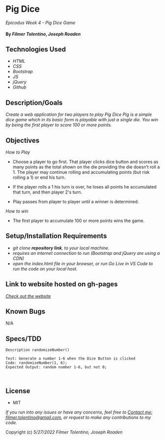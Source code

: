 # Pig Dice
_Epicodus Week 4 - Pig Dice Game_

#### By _**Filmer Tolentino**_, _**Joseph Roaden**_

## Technologies Used

* _HTML_
* _CSS_
* _Bootstrap_
* _JS_
* _jQuery_
* _Github_

## Description/Goals

_Create a web application for two players to play Pig Dice_
_Pig is a simple dice game which in its basic form is playable with just a single die. You win by being the first player to score 100 or more points._

## Objectives
_How to Play_

* Choose a player to go first. That player clicks dice button and scores as many points as the total shown on the die providing the die doesn’t roll a 1. The player may continue rolling and accumulating points (but risk rolling a 1) or end his turn.

* If the player rolls a 1 his turn is over, he loses all points he accumulated that turn, and then player 2's turn.

* Play passes from player to player until a winner is determined.

_How to win_

* The first player to accumulate 100 or more points wins the game.


## Setup/Installation Requirements

* _git clone **repository link**, to your local machine._
* _requires an internet connection to run (Bootstrap and jQuery are using a CDN)_
* _open the index.html file in your browser, or run Go Live in VS Code to run the code on your local host._

## Link to website hosted on gh-pages

_[Check out the website](https://ftolentino.github.io/mr-roboger/)_


## Known Bugs
N/A

## Specs/TDD

```
Description randomizeNumber()

Test: Generate a number 1-6 when the Dice Button is clicked
Code: randomizeNumber(1, 6);
Expected Output: random number 1-6, but not 0;



```

## License
* MIT

_If you run into any issues or have any concerns, feel free to [Contact me: filmer.tolentino@gmail.com](mailto:filmer.tolentino@gmail.com), or request to make any contributions to my code._ 

Copyright (c) _5/27/2022_ _Filmer Tolentino, Joseph Roaden_